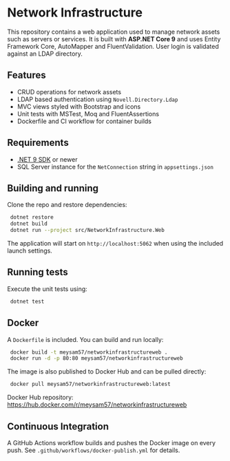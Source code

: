 # Network Infrastructure

This repository contains a web application used to manage network assets such as servers or services. It is built with **ASP.NET Core 9** and uses Entity Framework Core, AutoMapper and FluentValidation. User login is validated against an LDAP directory.

## Features

- CRUD operations for network assets
- LDAP based authentication using `Novell.Directory.Ldap`
- MVC views styled with Bootstrap and icons
- Unit tests with MSTest, Moq and FluentAssertions
- Dockerfile and CI workflow for container builds

## Requirements

- [.NET 9 SDK](https://dotnet.microsoft.com/) or newer
- SQL Server instance for the `NetConnection` string in `appsettings.json`

## Building and running

Clone the repo and restore dependencies:

```bash
 dotnet restore
 dotnet build
 dotnet run --project src/NetworkInfrastructure.Web
```

The application will start on `http://localhost:5062` when using the included launch settings.

## Running tests

Execute the unit tests using:

```bash
 dotnet test
```

## Docker

A `Dockerfile` is included. You can build and run locally:

```bash
 docker build -t meysam57/networkinfrastructureweb .
 docker run -d -p 80:80 meysam57/networkinfrastructureweb
```

The image is also published to Docker Hub and can be pulled directly:

```bash
 docker pull meysam57/networkinfrastructureweb:latest
```

Docker Hub repository: <https://hub.docker.com/r/meysam57/networkinfrastructureweb>

## Continuous Integration

A GitHub Actions workflow builds and pushes the Docker image on every push. See `.github/workflows/docker-publish.yml` for details.
